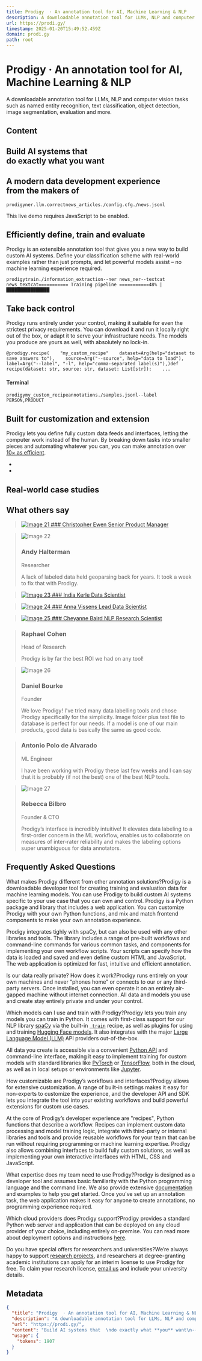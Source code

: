 ```yaml
---
title: Prodigy  · An annotation tool for AI, Machine Learning & NLP
description: A downloadable annotation tool for LLMs, NLP and computer vision tasks such as named entity recognition, text classification, object detection, image segmentation, evaluation and more.
url: https://prodi.gy/
timestamp: 2025-01-20T15:49:52.459Z
domain: prodi.gy
path: root
---
```


# Prodigy  · An annotation tool for AI, Machine Learning & NLP


A downloadable annotation tool for LLMs, NLP and computer vision tasks such as named entity recognition, text classification, object detection, image segmentation, evaluation and more.


## Content

Build AI systems that  
do exactly what **you** want
----------------------------------------------------

A modern data development experience  
from the makers of[](https://spacy.io/)
------------------------------------------------------------------------------

`prodigyner.llm.correctnews_articles./config.cfg./news.jsonl`

This live demo requires JavaScript to be enabled.

Efficiently define, train and evaluate
--------------------------------------

Prodigy is an extensible annotation tool that gives you a new way to build custom AI systems. Define your classification scheme with real-world examples rather than just prompts, and let powerful models assist – no machine learning experience required.

`prodigytrain./information_extraction--ner news_ner--textcat news_textcat=========== Training pipeline ===========48% | ████████████████`

Take back **control**
---------------------

Prodigy runs entirely under your control, making it suitable for even the strictest privacy requirements. You can download it and run it locally right out of the box, or adapt it to serve your infrastructure needs. The models you produce are yours as well, with absolutely no lock-in.

```
@prodigy.recipe(    "my_custom_recipe"    dataset=Arg(help="dataset to save answers to"),    source=Arg("--source", help="data to load"),    label=Arg("--label", "-l", help="comma-separated label(s)"),)def recipe(dataset: str, source: str, dataset: List[str]):    ...
```

#### Terminal

`prodigymy_custom_recipeannotations./samples.jsonl--label PERSON,PRODUCT`

Built for **customization** and extension
-----------------------------------------

Prodigy lets you define fully custom data feeds and interfaces, letting the computer work instead of the human. By breaking down tasks into smaller pieces and automating whatever you can, you can make annotation over [10× as efficient](https://explosion.ai/blog/sp-global-commodities).

*   [](https://prodi.gy/industries/banking-finance#case-study)
*   [](https://prodi.gy/industries/media-content-creation#case-study)

Real-world case studies
-----------------------

What others say
---------------

> [![Image 21](https://prodi.gy/_next/image?url=%2Flanding%2Ftestimonial_chris.jpg&w=96&q=75) ### Christopher Ewen Senior Product Manager](https://prodi.gy/industries/banking-finance#case-study)

> ![Image 22](https://prodi.gy/_next/image?url=%2Flanding%2Ftestimonial_ahalterman.jpg&w=96&q=75)
> 
> ### Andy Halterman
> 
> Researcher
> 
> A lack of labeled data held geoparsing back for years. It took a week to fix that with Prodigy.

> [![Image 23](https://prodi.gy/_next/image?url=%2Flanding%2Ftestimonial_india.jpg&w=96&q=75) ### India Kerle Data Scientist](https://prodi.gy/industries/research-education#case-study)

> [![Image 24](https://prodi.gy/_next/image?url=%2Flanding%2Ftestimonial_anna.png&w=96&q=75) ### Anna Vissens Lead Data Scientist](https://prodi.gy/industries/media-content-creation#case-study)

> [![Image 25](https://prodi.gy/_next/image?url=%2Flanding%2Ftestimonial_cheyanne.png&w=96&q=75) ### Cheyanne Baird NLP Research Scientist](https://prodi.gy/industries/conversation-insights#case-study)

> ### Raphael Cohen
> 
> Head of Research
> 
> Prodigy is by far the best ROI we had on any tool!

> ![Image 26](https://prodi.gy/_next/image?url=%2Flanding%2Ftestimonial_daniel.jpg&w=96&q=75)
> 
> ### Daniel Bourke
> 
> Founder
> 
> We love Prodigy! I've tried many data labelling tools and chose Prodigy specifically for the simplicity. Image folder plus text file to database is perfect for our needs. If a model is one of our main products, good data is basically the same as good code.

> ### Antonio Polo de Alvarado
> 
> ML Engineer
> 
> I have been working with Prodigy these last few weeks and I can say that it is probably (if not the best) one of the best NLP tools.

> ![Image 27](https://prodi.gy/_next/image?url=%2Flanding%2Ftestimonial_rebecca.jpg&w=96&q=75)
> 
> ### Rebecca Bilbro
> 
> Founder & CTO
> 
> Prodigy’s interface is incredibly intuitive! It elevates data labeling to a first-order concern in the ML workflow, enables us to collaborate on measures of inter-rater reliability and makes the labeling options super unambiguous for data annotators.

Frequently Asked Questions
--------------------------

What makes Prodigy different from other annotation solutions?Prodigy is a downloadable developer tool for creating training and evaluation data for machine learning models. You can use Prodigy to build custom AI systems specific to your use case that you can own and control. Prodigy is a Python package and library that includes a web application. You can customize Prodigy with your own Python functions, and mix and match frontend components to make your own annotation experience.

Prodigy integrates tighly with spaCy, but can also be used with any other libraries and tools. The library includes a range of pre-built workflows and command-line commands for various common tasks, and components for implementing your own workflow scripts. Your scripts can specify how the data is loaded and saved and even define custom HTML and JavaScript. The web application is optimized for fast, intuitive and efficient annotation.

Is our data really private? How does it work?Prodigy runs entirely on your own machines and never “phones home” or connects to our or any third-party servers. Once installed, you can even operate it on an entirely air-gapped machine without internet connection. All data and models you use and create stay entirely private and under your control.

Which models can I use and train with Prodigy?Prodigy lets you train any models you can train in Python. It comes with first-class support for our NLP library [spaCy](https://spacy.io/) via the built-in [` train`](https://prodi.gy/teams/recipes/train) recipe, as well as plugins for using and training [Hugging Face models](https://prodi.gy/docs/plugins#hf). It also integrates with the major [Large Language Model (LLM)](https://prodi.gy/docs/large-language-models) API providers out-of-the-box.

All data you create is accessible via a convenient [Python API](https://prodi.gy/docs/database#database) and command-line interface, making it easy to implement training for custom models with standard libraries like [PyTorch](https://pytorch.org/) or [TensorFlow](https://www.tensorflow.org/), both in the cloud, as well as in local setups or environments like [Jupyter](https://jupyter.org/).

How customizable are Prodigy’s workflows and interfaces?Prodigy allows for extensive customization. A range of built-in settings makes it easy for non-experts to customize the experience, and the developer API and SDK lets you integrate the tool into your existing workflows and build powerful extensions for custom use cases.

At the core of Prodigy’s developer experience are "recipes", Python functions that describe a workflow. Recipes can implement custom data processing and model training logic, integrate with third-party or internal libraries and tools and provide reusable workflows for your team that can be run without requiring programming or machine learning expertise. Prodigy also allows combining interfaces to build fully custom solutions, as well as implementing your own interactive interfaces with HTML, CSS and JavaScript.

What expertise does my team need to use Prodigy?Prodigy is designed as a developer tool and assumes basic familiarity with the Python programming language and the command line. We also provide extensive [documentation](https://prodi.gy/docs) and examples to help you get started. Once you’ve set up an annotation task, the web application makes it easy for anyone to create annotations, no programming experience required.

Which cloud providers does Prodigy support?Prodigy provides a standard Python web server and application that can be deployed on any cloud provider of your choice, including entirely on-premise. You can read more about deployment options and instructions [here](https://prodi.gy/docs/deployment).

Do you have special offers for researchers and universities?We’re always happy to support [research projects](https://prodi.gy/industries/research-education), and researchers at degree-granting academic institutions can apply for an interim license to use Prodigy for free. To claim your research license, [email us](mailto:contact@explosion.ai?subject=Prodigy%20Research%20License) and include your university details.

## Metadata

```json
{
  "title": "Prodigy  · An annotation tool for AI, Machine Learning & NLP",
  "description": "A downloadable annotation tool for LLMs, NLP and computer vision tasks such as named entity recognition, text classification, object detection, image segmentation, evaluation and more.",
  "url": "https://prodi.gy/",
  "content": "Build AI systems that  \ndo exactly what **you** want\n----------------------------------------------------\n\nA modern data development experience  \nfrom the makers of[](https://spacy.io/)\n------------------------------------------------------------------------------\n\n`prodigyner.llm.correctnews_articles./config.cfg./news.jsonl`\n\nThis live demo requires JavaScript to be enabled.\n\nEfficiently define, train and evaluate\n--------------------------------------\n\nProdigy is an extensible annotation tool that gives you a new way to build custom AI systems. Define your classification scheme with real-world examples rather than just prompts, and let powerful models assist – no machine learning experience required.\n\n`prodigytrain./information_extraction--ner news_ner--textcat news_textcat=========== Training pipeline ===========48% | ████████████████`\n\nTake back **control**\n---------------------\n\nProdigy runs entirely under your control, making it suitable for even the strictest privacy requirements. You can download it and run it locally right out of the box, or adapt it to serve your infrastructure needs. The models you produce are yours as well, with absolutely no lock-in.\n\n```\n@prodigy.recipe(    \"my_custom_recipe\"    dataset=Arg(help=\"dataset to save answers to\"),    source=Arg(\"--source\", help=\"data to load\"),    label=Arg(\"--label\", \"-l\", help=\"comma-separated label(s)\"),)def recipe(dataset: str, source: str, dataset: List[str]):    ...\n```\n\n#### Terminal\n\n`prodigymy_custom_recipeannotations./samples.jsonl--label PERSON,PRODUCT`\n\nBuilt for **customization** and extension\n-----------------------------------------\n\nProdigy lets you define fully custom data feeds and interfaces, letting the computer work instead of the human. By breaking down tasks into smaller pieces and automating whatever you can, you can make annotation over [10× as efficient](https://explosion.ai/blog/sp-global-commodities).\n\n*   [](https://prodi.gy/industries/banking-finance#case-study)\n*   [](https://prodi.gy/industries/media-content-creation#case-study)\n\nReal-world case studies\n-----------------------\n\nWhat others say\n---------------\n\n> [![Image 21](https://prodi.gy/_next/image?url=%2Flanding%2Ftestimonial_chris.jpg&w=96&q=75) ### Christopher Ewen Senior Product Manager](https://prodi.gy/industries/banking-finance#case-study)\n\n> ![Image 22](https://prodi.gy/_next/image?url=%2Flanding%2Ftestimonial_ahalterman.jpg&w=96&q=75)\n> \n> ### Andy Halterman\n> \n> Researcher\n> \n> A lack of labeled data held geoparsing back for years. It took a week to fix that with Prodigy.\n\n> [![Image 23](https://prodi.gy/_next/image?url=%2Flanding%2Ftestimonial_india.jpg&w=96&q=75) ### India Kerle Data Scientist](https://prodi.gy/industries/research-education#case-study)\n\n> [![Image 24](https://prodi.gy/_next/image?url=%2Flanding%2Ftestimonial_anna.png&w=96&q=75) ### Anna Vissens Lead Data Scientist](https://prodi.gy/industries/media-content-creation#case-study)\n\n> [![Image 25](https://prodi.gy/_next/image?url=%2Flanding%2Ftestimonial_cheyanne.png&w=96&q=75) ### Cheyanne Baird NLP Research Scientist](https://prodi.gy/industries/conversation-insights#case-study)\n\n> ### Raphael Cohen\n> \n> Head of Research\n> \n> Prodigy is by far the best ROI we had on any tool!\n\n> ![Image 26](https://prodi.gy/_next/image?url=%2Flanding%2Ftestimonial_daniel.jpg&w=96&q=75)\n> \n> ### Daniel Bourke\n> \n> Founder\n> \n> We love Prodigy! I've tried many data labelling tools and chose Prodigy specifically for the simplicity. Image folder plus text file to database is perfect for our needs. If a model is one of our main products, good data is basically the same as good code.\n\n> ### Antonio Polo de Alvarado\n> \n> ML Engineer\n> \n> I have been working with Prodigy these last few weeks and I can say that it is probably (if not the best) one of the best NLP tools.\n\n> ![Image 27](https://prodi.gy/_next/image?url=%2Flanding%2Ftestimonial_rebecca.jpg&w=96&q=75)\n> \n> ### Rebecca Bilbro\n> \n> Founder & CTO\n> \n> Prodigy’s interface is incredibly intuitive! It elevates data labeling to a first-order concern in the ML workflow, enables us to collaborate on measures of inter-rater reliability and makes the labeling options super unambiguous for data annotators.\n\nFrequently Asked Questions\n--------------------------\n\nWhat makes Prodigy different from other annotation solutions?Prodigy is a downloadable developer tool for creating training and evaluation data for machine learning models. You can use Prodigy to build custom AI systems specific to your use case that you can own and control. Prodigy is a Python package and library that includes a web application. You can customize Prodigy with your own Python functions, and mix and match frontend components to make your own annotation experience.\n\nProdigy integrates tighly with spaCy, but can also be used with any other libraries and tools. The library includes a range of pre-built workflows and command-line commands for various common tasks, and components for implementing your own workflow scripts. Your scripts can specify how the data is loaded and saved and even define custom HTML and JavaScript. The web application is optimized for fast, intuitive and efficient annotation.\n\nIs our data really private? How does it work?Prodigy runs entirely on your own machines and never “phones home” or connects to our or any third-party servers. Once installed, you can even operate it on an entirely air-gapped machine without internet connection. All data and models you use and create stay entirely private and under your control.\n\nWhich models can I use and train with Prodigy?Prodigy lets you train any models you can train in Python. It comes with first-class support for our NLP library [spaCy](https://spacy.io/) via the built-in [` train`](https://prodi.gy/teams/recipes/train) recipe, as well as plugins for using and training [Hugging Face models](https://prodi.gy/docs/plugins#hf). It also integrates with the major [Large Language Model (LLM)](https://prodi.gy/docs/large-language-models) API providers out-of-the-box.\n\nAll data you create is accessible via a convenient [Python API](https://prodi.gy/docs/database#database) and command-line interface, making it easy to implement training for custom models with standard libraries like [PyTorch](https://pytorch.org/) or [TensorFlow](https://www.tensorflow.org/), both in the cloud, as well as in local setups or environments like [Jupyter](https://jupyter.org/).\n\nHow customizable are Prodigy’s workflows and interfaces?Prodigy allows for extensive customization. A range of built-in settings makes it easy for non-experts to customize the experience, and the developer API and SDK lets you integrate the tool into your existing workflows and build powerful extensions for custom use cases.\n\nAt the core of Prodigy’s developer experience are \"recipes\", Python functions that describe a workflow. Recipes can implement custom data processing and model training logic, integrate with third-party or internal libraries and tools and provide reusable workflows for your team that can be run without requiring programming or machine learning expertise. Prodigy also allows combining interfaces to build fully custom solutions, as well as implementing your own interactive interfaces with HTML, CSS and JavaScript.\n\nWhat expertise does my team need to use Prodigy?Prodigy is designed as a developer tool and assumes basic familiarity with the Python programming language and the command line. We also provide extensive [documentation](https://prodi.gy/docs) and examples to help you get started. Once you’ve set up an annotation task, the web application makes it easy for anyone to create annotations, no programming experience required.\n\nWhich cloud providers does Prodigy support?Prodigy provides a standard Python web server and application that can be deployed on any cloud provider of your choice, including entirely on-premise. You can read more about deployment options and instructions [here](https://prodi.gy/docs/deployment).\n\nDo you have special offers for researchers and universities?We’re always happy to support [research projects](https://prodi.gy/industries/research-education), and researchers at degree-granting academic institutions can apply for an interim license to use Prodigy for free. To claim your research license, [email us](mailto:contact@explosion.ai?subject=Prodigy%20Research%20License) and include your university details.",
  "usage": {
    "tokens": 1907
  }
}
```
